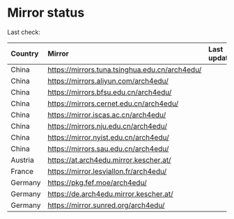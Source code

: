 <script src="./time.js"></script>
# Mirror status
Last check: <script type="text/javascript">localize(1732699523.637643);</script>

|Country|Mirror|Last update|
|:------|:-----|:----------|
|China|https://mirrors.tuna.tsinghua.edu.cn/arch4edu/|<script type="text/javascript">localize(1732646530);</script>|
|China|https://mirrors.aliyun.com/arch4edu/|<script type="text/javascript">localize(1732646530);</script>|
|China|https://mirrors.bfsu.edu.cn/arch4edu/|<script type="text/javascript">localize(1732646530);</script>|
|China|https://mirrors.cernet.edu.cn/arch4edu/|<script type="text/javascript">localize(1732646530);</script>|
|China|https://mirror.iscas.ac.cn/arch4edu/|<script type="text/javascript">localize(1732646530);</script>|
|China|https://mirrors.nju.edu.cn/arch4edu/|<script type="text/javascript">localize(1732603509);</script>|
|China|https://mirror.nyist.edu.cn/arch4edu/|<script type="text/javascript">localize(1732646530);</script>|
|China|https://mirrors.sau.edu.cn/arch4edu/|<script type="text/javascript">localize(1729319991);</script>|
|Austria|https://at.arch4edu.mirror.kescher.at/|<script type="text/javascript">localize(1732646530);</script>|
|France|https://mirror.lesviallon.fr/arch4edu/|<script type="text/javascript">localize(1732646530);</script>|
|Germany|https://pkg.fef.moe/arch4edu/|<script type="text/javascript">localize(1732646530);</script>|
|Germany|https://de.arch4edu.mirror.kescher.at/|<script type="text/javascript">localize(1732646530);</script>|
|Germany|https://mirror.sunred.org/arch4edu/|<script type="text/javascript">localize(1732646530);</script>|

<script src="./tablefilter/tablefilter.js"></script>
<script src="./table.js"></script>